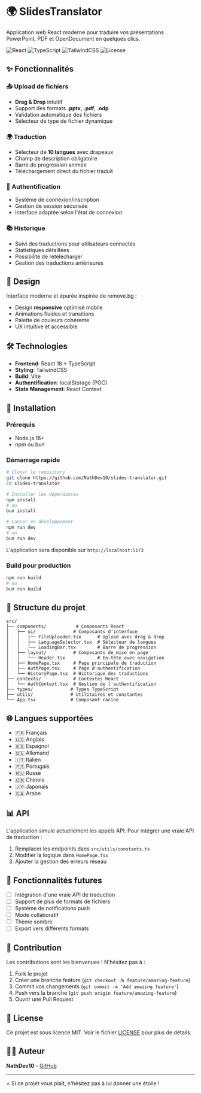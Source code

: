 # 🌍 SlidesTranslator

Application web React moderne pour traduire vos présentations PowerPoint, PDF et OpenDocument en quelques clics.

![React](https://img.shields.io/badge/React-18.3.1-blue.svg)
![TypeScript](https://img.shields.io/badge/TypeScript-5.6.3-blue.svg)
![TailwindCSS](https://img.shields.io/badge/TailwindCSS-3.4.17-blue.svg)
![License](https://img.shields.io/badge/License-MIT-green.svg)

## ✨ Fonctionnalités

### 📤 Upload de fichiers
- **Drag & Drop** intuitif
- Support des formats **.pptx**, **.pdf**, **.odp**
- Validation automatique des fichiers
- Sélecteur de type de fichier dynamique

### 🌍 Traduction
- Sélecteur de **10 langues** avec drapeaux
- Champ de description obligatoire
- Barre de progression animée
- Téléchargement direct du fichier traduit

### 🔐 Authentification
- Système de connexion/inscription
- Gestion de session sécurisée
- Interface adaptée selon l'état de connexion

### 📚 Historique
- Suivi des traductions pour utilisateurs connectés
- Statistiques détaillées
- Possibilité de retélécharger
- Gestion des traductions antérieures

## 🎨 Design

Interface moderne et épurée inspirée de remove.bg :
- Design **responsive** optimisé mobile
- Animations fluides et transitions
- Palette de couleurs cohérente
- UX intuitive et accessible

## 🛠 Technologies

- **Frontend**: React 18 + TypeScript
- **Styling**: TailwindCSS
- **Build**: Vite
- **Authentification**: localStorage (POC)
- **State Management**: React Context

## 🚀 Installation

### Prérequis
- Node.js 16+
- npm ou bun

### Démarrage rapide

```bash
# Cloner le repository
git clone https://github.com/NathDev10/slides-translator.git
cd slides-translator

# Installer les dépendances
npm install
# ou
bun install

# Lancer en développement
npm run dev
# ou
bun run dev
```

L'application sera disponible sur `http://localhost:5173`

### Build pour production

```bash
npm run build
# ou
bun run build
```

## 📁 Structure du projet

```
src/
├── components/           # Composants React
│   ├── ui/              # Composants d'interface
│   │   ├── FileUploader.tsx      # Upload avec drag & drop
│   │   ├── LanguageSelector.tsx  # Sélecteur de langues
│   │   └── LoadingBar.tsx        # Barre de progression
│   ├── layout/          # Composants de mise en page
│   │   └── Header.tsx            # En-tête avec navigation
│   ├── HomePage.tsx     # Page principale de traduction
│   ├── AuthPage.tsx     # Page d'authentification
│   └── HistoryPage.tsx  # Historique des traductions
├── contexts/            # Contextes React
│   └── AuthContext.tsx  # Gestion de l'authentification
├── types/              # Types TypeScript
├── utils/              # Utilitaires et constantes
└── App.tsx             # Composant racine
```

## 🌐 Langues supportées

- 🇫🇷 Français
- 🇺🇸 Anglais
- 🇪🇸 Espagnol
- 🇩🇪 Allemand
- 🇮🇹 Italien
- 🇵🇹 Portugais
- 🇷🇺 Russe
- 🇨🇳 Chinois
- 🇯🇵 Japonais
- 🇸🇦 Arabe

## 📊 API

L'application simule actuellement les appels API. Pour intégrer une vraie API de traduction :

1. Remplacer les endpoints dans `src/utils/constants.ts`
2. Modifier la logique dans `HomePage.tsx`
3. Ajouter la gestion des erreurs réseau

## 🚧 Fonctionnalités futures

- [ ] Intégration d'une vraie API de traduction
- [ ] Support de plus de formats de fichiers
- [ ] Système de notifications push
- [ ] Mode collaboratif
- [ ] Thème sombre
- [ ] Export vers différents formats

## 🤝 Contribution

Les contributions sont les bienvenues ! N'hésitez pas à :

1. Fork le projet
2. Créer une branche feature (`git checkout -b feature/amazing-feature`)
3. Commit vos changements (`git commit -m 'Add amazing feature'`)
4. Push vers la branche (`git push origin feature/amazing-feature`)
5. Ouvrir une Pull Request

## 📄 License

Ce projet est sous licence MIT. Voir le fichier [LICENSE](LICENSE) pour plus de détails.

## 👨‍💻 Auteur

**NathDev10** - [GitHub](https://github.com/NathDev10)

---

⭐ Si ce projet vous plaît, n'hésitez pas à lui donner une étoile !
